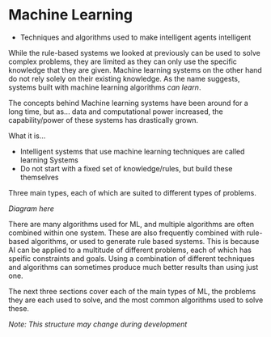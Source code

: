 # Machine Learning

- Techniques and algorithms used to make intelligent agents intelligent

While the rule-based systems we looked at previously can be used to solve complex problems, they are limited as they can only use the specific knowledge that they are given.
Machine learning systems on the other hand do not rely solely on their existing knowledge.
As the name suggests, systems built with machine learning algorithms *can learn*.

The concepts behind Machine learning systems have been around for a long time, but as... data and computational power increased, the capability/power of these systems has drastically grown.

What it is...

- Intelligent systems that use machine learning techniques are called learning Systems
- Do not start with a fixed set of knowledge/rules, but build these themselves

Three main types, each of which are suited to different types of problems.

*Diagram here*

There are many algorithms used for ML, and multiple algorithms are often combined within one system.
These are also frequently combined with rule-based algorithms, or used to generate rule based systems.
This is because AI can be applied to a multitude of different problems, each of which has speific constraints and goals.
Using a combination of different techniques and algorithms can sometimes produce much better results than using just one.

The next three sections cover each of the main types of ML, the problems they are each used to solve, and the most common algorithms used to solve these.

*Note: This structure may change during development*
